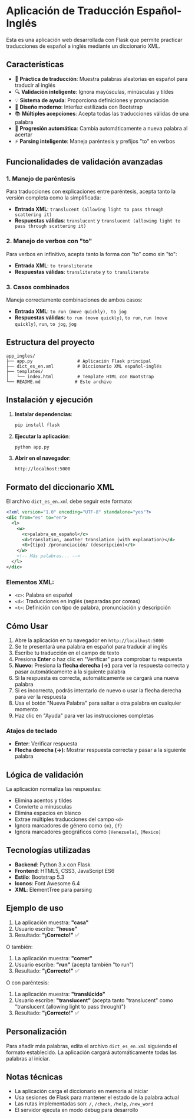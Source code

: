 # Aplicación de Traducción Español-Inglés

Esta es una aplicación web desarrollada con Flask que permite practicar traducciones de español a inglés mediante un diccionario XML.

## Características

- 🎯 **Práctica de traducción**: Muestra palabras aleatorias en español para traducir al inglés
- 🔍 **Validación inteligente**: Ignora mayúsculas, minúsculas y tildes
- 💡 **Sistema de ayuda**: Proporciona definiciones y pronunciación
- 🎨 **Diseño moderno**: Interfaz estilizada con Bootstrap
- 📚 **Múltiples acepciones**: Acepta todas las traducciones válidas de una palabra
- 🚀 **Progresión automática**: Cambia automáticamente a nueva palabra al acertar
- ⚡ **Parsing inteligente**: Maneja paréntesis y prefijos "to" en verbos

## Funcionalidades de validación avanzadas

### 1. Manejo de paréntesis
Para traducciones con explicaciones entre paréntesis, acepta tanto la versión completa como la simplificada:
- **Entrada XML**: `translucent (allowing light to pass through scattering it)`
- **Respuestas válidas**: `translucent` y `translucent (allowing light to pass through scattering it)`

### 2. Manejo de verbos con "to"
Para verbos en infinitivo, acepta tanto la forma con "to" como sin "to":
- **Entrada XML**: `to transliterate`
- **Respuestas válidas**: `transliterate` y `to transliterate`

### 3. Casos combinados
Maneja correctamente combinaciones de ambos casos:
- **Entrada XML**: `to run (move quickly), to jog`
- **Respuestas válidas**: `to run (move quickly)`, `to run`, `run (move quickly)`, `run`, `to jog`, `jog`

## Estructura del proyecto

```
app_ingles/
├── app.py                 # Aplicación Flask principal
├── dict_es_en.xml         # Diccionario XML español-inglés
├── templates/
│   └── index.html         # Template HTML con Bootstrap
└── README.md             # Este archivo
```

## Instalación y ejecución

1. **Instalar dependencias**:
   ```bash
   pip install flask
   ```

2. **Ejecutar la aplicación**:
   ```bash
   python app.py
   ```

3. **Abrir en el navegador**:
   ```
   http://localhost:5000
   ```

## Formato del diccionario XML

El archivo `dict_es_en.xml` debe seguir este formato:

```xml
<?xml version="1.0" encoding="UTF-8" standalone="yes"?>
<dic from="es" to="en">
  <l>
    <w>
      <c>palabra_en_español</c>
      <d>translation, another translation (with explanation)</d>
      <t>{tipo} /pronunciación/ (descripción)</t>
    </w>
    <!-- Más palabras... -->
  </l>
</dic>
```

### Elementos XML:

- `<c>`: Palabra en español
- `<d>`: Traducciones en inglés (separadas por comas)
- `<t>`: Definición con tipo de palabra, pronunciación y descripción

## Cómo Usar

1. Abre la aplicación en tu navegador en `http://localhost:5000`
2. Se te presentará una palabra en español para traducir al inglés
3. Escribe tu traducción en el campo de texto
4. Presiona **Enter** o haz clic en "Verificar" para comprobar tu respuesta
5. **Nuevo:** Presiona la **flecha derecha (→)** para ver la respuesta correcta y pasar automáticamente a la siguiente palabra
6. Si la respuesta es correcta, automáticamente se cargará una nueva palabra
7. Si es incorrecta, podrás intentarlo de nuevo o usar la flecha derecha para ver la respuesta
8. Usa el botón "Nueva Palabra" para saltar a otra palabra en cualquier momento
9. Haz clic en "Ayuda" para ver las instrucciones completas

### Atajos de teclado
- **Enter**: Verificar respuesta
- **Flecha derecha (→)**: Mostrar respuesta correcta y pasar a la siguiente palabra

## Lógica de validación

La aplicación normaliza las respuestas:
- Elimina acentos y tildes
- Convierte a minúsculas
- Elimina espacios en blanco
- Extrae múltiples traducciones del campo `<d>`
- Ignora marcadores de género como `{m}`, `{f}`
- Ignora marcadores geográficos como `[Venezuela]`, `[Mexico]`

## Tecnologías utilizadas

- **Backend**: Python 3.x con Flask
- **Frontend**: HTML5, CSS3, JavaScript ES6
- **Estilo**: Bootstrap 5.3
- **Iconos**: Font Awesome 6.4
- **XML**: ElementTree para parsing

## Ejemplo de uso

1. La aplicación muestra: **"casa"**
2. Usuario escribe: **"house"**
3. Resultado: **"¡Correcto!"** ✅

O también:
1. La aplicación muestra: **"correr"**
2. Usuario escribe: **"run"** (acepta también "to run")
3. Resultado: **"¡Correcto!"** ✅

O con paréntesis:
1. La aplicación muestra: **"translúcido"**
2. Usuario escribe: **"translucent"** (acepta tanto "translucent" como "translucent (allowing light to pass through)")
3. Resultado: **"¡Correcto!"** ✅

## Personalización

Para añadir más palabras, edita el archivo `dict_es_en.xml` siguiendo el formato establecido. La aplicación cargará automáticamente todas las palabras al iniciar.

## Notas técnicas

- La aplicación carga el diccionario en memoria al iniciar
- Usa sesiones de Flask para mantener el estado de la palabra actual
- Las rutas implementadas son: `/`, `/check`, `/help`, `/new_word`
- El servidor ejecuta en modo debug para desarrollo